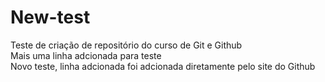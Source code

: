 # New-test
 Teste de criação de repositório do curso de Git e Github
 </br> Mais uma linha adcionada para teste
</br> Novo teste, linha adcionada foi adcionada diretamente pelo site do Github
